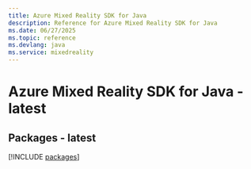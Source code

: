 ```yaml
---
title: Azure Mixed Reality SDK for Java
description: Reference for Azure Mixed Reality SDK for Java
ms.date: 06/27/2025
ms.topic: reference
ms.devlang: java
ms.service: mixedreality
---
```

# Azure Mixed Reality SDK for Java - latest
## Packages - latest
[!INCLUDE [packages](mixed-reality-index.md)]